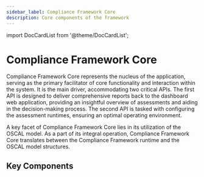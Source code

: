 ```yaml
---
sidebar_label: Compliance Framework Core
description: Core components of the framework
---
```


import DocCardList from '@theme/DocCardList';

# Compliance Framework Core

Compliance Framework Core represents the nucleus of the application, serving as the primary facilitator of core functionality and interaction within the system. It is the main driver, accommodating two critical APIs. The first API is designed to deliver comprehensive reports back to the dashboard web application, providing an insightful overview of assessments and aiding in the decision-making process. The second API is tasked with configuring the assessment runtimes, ensuring an optimal operating environment.

A key facet of Compliance Framework Core lies in its utilization of the OSCAL model. As a part of its integral operation, Compliance Framework Core translates between the Compliance Framework runtime and the OSCAL model structures.

## Key Components

<DocCardList />

